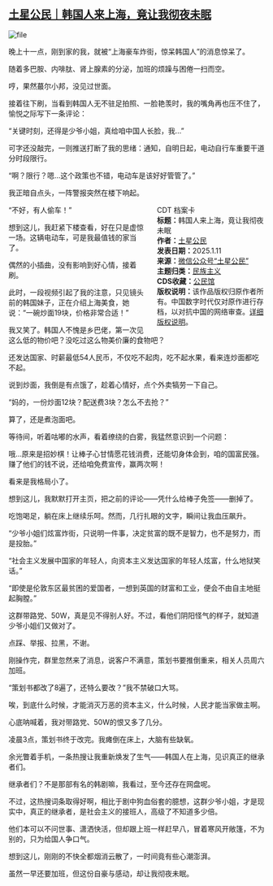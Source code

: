 <!--1736594072000-->
[土星公民｜韩国人来上海，竟让我彻夜未眠](https://chinadigitaltimes.net/chinese/714863.html)
------

<p><img decoding="async" src="https://chinadigitaltimes.net/chinese/files/2025/01/image-1736593847456.png" alt="file"></p><p>晚上十一点，刚到家的我，就被“上海豪车炸街，惊呆韩国人”的消息惊呆了。</p><p>随着多巴胺、内啡肽、肾上腺素的分泌，加班的烦躁与困倦一扫而空。</p><p>哼，果然蕞尔小邦，没见过世面。</p><p>接着往下刷，当看到韩国人无不驻足拍照、一脸艳羡时，我的嘴角再也压不住了，愉悦之际写下一条评论：</p><p>“关键时刻，还得是少爷小姐，真给咱中国人长脸，我…”</p><p>可字还没敲完，一则推送打断了我的思绪：通知，自明日起，电动自行车重要干道分时段限行。</p><p>“啊？限行？嗯…这个政策也不错，电动车是该好好管管了。”</p><p>我正暗自点头，一阵警报突然在楼下响起。</p><div style="width:42%;float:right;padding-left:20px;"><div class="su-spoiler su-spoiler-style-fancy su-spoiler-icon-chevron-circle" data-scroll-offset="0" data-anchor-in-url="no"><div class="su-spoiler-title" tabindex="0" role="button"><span class="su-spoiler-icon"></span>CDT 档案卡</div><div class="su-spoiler-content su-u-clearfix su-u-trim"><strong>标题：</strong>韩国人来上海，竟让我彻夜未眠<br><strong>作者：</strong><a href="https://chinadigitaltimes.net/space/土星公民" target="_blank">土星公民</a><br><strong>发表日期：</strong>2025.1.11<br><strong>来源：</strong><a href="https://web.archive.org/web/*/https://mp.weixin.qq.com/s/MRrLkEd2ZjdNwTth64UZpQ" target="_blank">微信公众号“土星公民”</a><br><strong>主题归类：</strong><a href="https://chinadigitaltimes.net/space/民族主义" target="_blank">民族主义</a><br><strong>CDS收藏：</strong><a href="https://chinadigitaltimes.net/space/%E5%85%AC%E6%B0%91%E9%A6%86" target="_blank" rel="noopener">公民馆</a><br><strong>版权说明：</strong>该作品版权归原作者所有。中国数字时代仅对原作进行存档，以对抗中国的网络审查。<a href="https://chinadigitaltimes.net/chinese/copyright">详细版权说明</a>。</div></div></div><p>“不好，有人偷车！”</p><p>想到这儿，我赶紧下楼查看，好在只是虚惊一场。这辆电动车，可是我最值钱的家当了。</p><p>偶然的小插曲，没有影响到好心情，接着刷。</p><p>此时，一段视频引起了我的注意，只见镜头前的韩国妹子，正在介绍上海美食，她说：“一碗炒面19块，价格非常合适！”</p><p>我又笑了。韩国人不愧是乡巴佬，第一次见这么低的物价吧？没吃过这么物美价廉的食物吧？</p><p>还发达国家、时薪最低54人民币，不仅吃不起肉，吃不起水果，看来连炒面都吃不起。</p><p>说到炒面，我倒是有点饿了，趁着心情好，点个外卖犒劳一下自己。</p><p>“妈的，一份炒面12块？配送费3块？怎么不去抢？”</p><p>算了，还是煮泡面吧。</p><p>等待间，听着咕嘟的水声，看着缭绕的白雾，我猛然意识到一个问题：</p><p>哦…原来是招妙棋！让棒子心甘情愿花钱消费，还能切身体会到，咱的国富民强。赚了他们的钱不说，还给咱免费宣传，赢两次啊！</p><p>看来是我格局小了。</p><p>想到这儿，我默默打开主页，把之前的评论——凭什么给棒子免签——删掉了。</p><p>吃饱喝足，躺在床上继续乐呵。然而，几行扎眼的文字，瞬间让我血压飙升。</p><p>“少爷小姐们炫富炸街，只说明一件事，决定贫富的既不是智力，也不是努力，而是投胎。”</p><p>“社会主义发展中国家的年轻人，向资本主义发达国家的年轻人炫富，什么地狱笑话。”</p><p>“即使是伦敦东区最贫困的爱国者，一想到英国的财富和工业，便会不由自主地挺起胸膛。”</p><p>这群带路党、50W，真是见不得别人好。不过，看他们阴阳怪气的样子，就知道少爷小姐们又做对了。</p><p>点踩、举报、拉黑，不谢。</p><p>刚操作完，群里忽然来了消息，说客户不满意，策划书要推倒重来，相关人员周六加班。</p><p>“策划书都改了8遍了，还特么要改？”我不禁破口大骂。</p><p>唉，到底什么时候，才能消灭万恶的资本主义，什么时候，人民才能当家做主啊。</p><p>心底呐喊着，我对带路党、50W的恨又多了几分。</p><p>凌晨3点，策划书终于改完。我瘫倒在床上，大脑有些缺氧。</p><p>余光瞥着手机，一条热搜让我重新焕发了生气——韩国人在上海，见识真正的继承者们。</p><p>继承者们？不是那部有名的韩剧嘛，我看过，至今还存在网盘呢。</p><p>不过，这热搜词条取得好啊，相比于剧中狗血俗套的臆想，这群少爷小姐，才是现实中，真正的继承者，是社会主义的接班人，高级了不知道多少倍。</p><p>他们本可以不问世事、潇洒快活，但却跟上班一样赶早八，冒着寒风开敞篷，不为别的，只为给国人争口气。</p><p>想到这儿，刚刚的不快全都烟消云散了，一时间竟有些心潮澎湃。</p><p>虽然一早还要加班，但这份自豪与感动，却让我彻夜未眠。</p><div class="addtoany_share_save_container addtoany_content addtoany_content_bottom"><div class="a2a_kit a2a_kit_size_32 addtoany_list" data-a2a-url="https://chinadigitaltimes.net/chinese/714863.html" data-a2a-title="土星公民｜韩国人来上海，竟让我彻夜未眠"><a class="a2a_button_facebook" href="https://www.addtoany.com/add_to/facebook?linkurl=https%3A%2F%2Fchinadigitaltimes.net%2Fchinese%2F714863.html&amp;linkname=%E5%9C%9F%E6%98%9F%E5%85%AC%E6%B0%91%EF%BD%9C%E9%9F%A9%E5%9B%BD%E4%BA%BA%E6%9D%A5%E4%B8%8A%E6%B5%B7%EF%BC%8C%E7%AB%9F%E8%AE%A9%E6%88%91%E5%BD%BB%E5%A4%9C%E6%9C%AA%E7%9C%A0" title="Facebook" rel="nofollow noopener" target="_blank"></a><a class="a2a_button_twitter" href="https://www.addtoany.com/add_to/twitter?linkurl=https%3A%2F%2Fchinadigitaltimes.net%2Fchinese%2F714863.html&amp;linkname=%E5%9C%9F%E6%98%9F%E5%85%AC%E6%B0%91%EF%BD%9C%E9%9F%A9%E5%9B%BD%E4%BA%BA%E6%9D%A5%E4%B8%8A%E6%B5%B7%EF%BC%8C%E7%AB%9F%E8%AE%A9%E6%88%91%E5%BD%BB%E5%A4%9C%E6%9C%AA%E7%9C%A0" title="Twitter" rel="nofollow noopener" target="_blank"></a><a class="a2a_button_telegram" href="https://www.addtoany.com/add_to/telegram?linkurl=https%3A%2F%2Fchinadigitaltimes.net%2Fchinese%2F714863.html&amp;linkname=%E5%9C%9F%E6%98%9F%E5%85%AC%E6%B0%91%EF%BD%9C%E9%9F%A9%E5%9B%BD%E4%BA%BA%E6%9D%A5%E4%B8%8A%E6%B5%B7%EF%BC%8C%E7%AB%9F%E8%AE%A9%E6%88%91%E5%BD%BB%E5%A4%9C%E6%9C%AA%E7%9C%A0" title="Telegram" rel="nofollow noopener" target="_blank"></a><a class="a2a_button_reddit" href="https://www.addtoany.com/add_to/reddit?linkurl=https%3A%2F%2Fchinadigitaltimes.net%2Fchinese%2F714863.html&amp;linkname=%E5%9C%9F%E6%98%9F%E5%85%AC%E6%B0%91%EF%BD%9C%E9%9F%A9%E5%9B%BD%E4%BA%BA%E6%9D%A5%E4%B8%8A%E6%B5%B7%EF%BC%8C%E7%AB%9F%E8%AE%A9%E6%88%91%E5%BD%BB%E5%A4%9C%E6%9C%AA%E7%9C%A0" title="Reddit" rel="nofollow noopener" target="_blank"></a><a class="a2a_button_whatsapp" href="https://www.addtoany.com/add_to/whatsapp?linkurl=https%3A%2F%2Fchinadigitaltimes.net%2Fchinese%2F714863.html&amp;linkname=%E5%9C%9F%E6%98%9F%E5%85%AC%E6%B0%91%EF%BD%9C%E9%9F%A9%E5%9B%BD%E4%BA%BA%E6%9D%A5%E4%B8%8A%E6%B5%B7%EF%BC%8C%E7%AB%9F%E8%AE%A9%E6%88%91%E5%BD%BB%E5%A4%9C%E6%9C%AA%E7%9C%A0" title="WhatsApp" rel="nofollow noopener" target="_blank"></a><a class="a2a_button_email" href="https://www.addtoany.com/add_to/email?linkurl=https%3A%2F%2Fchinadigitaltimes.net%2Fchinese%2F714863.html&amp;linkname=%E5%9C%9F%E6%98%9F%E5%85%AC%E6%B0%91%EF%BD%9C%E9%9F%A9%E5%9B%BD%E4%BA%BA%E6%9D%A5%E4%B8%8A%E6%B5%B7%EF%BC%8C%E7%AB%9F%E8%AE%A9%E6%88%91%E5%BD%BB%E5%A4%9C%E6%9C%AA%E7%9C%A0" title="Email" rel="nofollow noopener" target="_blank"></a><a class="a2a_button_copy_link" href="https://www.addtoany.com/add_to/copy_link?linkurl=https%3A%2F%2Fchinadigitaltimes.net%2Fchinese%2F714863.html&amp;linkname=%E5%9C%9F%E6%98%9F%E5%85%AC%E6%B0%91%EF%BD%9C%E9%9F%A9%E5%9B%BD%E4%BA%BA%E6%9D%A5%E4%B8%8A%E6%B5%B7%EF%BC%8C%E7%AB%9F%E8%AE%A9%E6%88%91%E5%BD%BB%E5%A4%9C%E6%9C%AA%E7%9C%A0" title="Copy Link" rel="nofollow noopener" target="_blank"></a><a class="a2a_dd addtoany_share_save addtoany_share" href="https://www.addtoany.com/share"></a></div></div>
